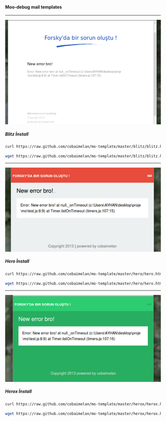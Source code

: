 #### Moo-debug mail templates

* * *


![Blitz](./screenshot/blitz.png )

##### Blitz İnstall

```bash
curl https://raw.github.com/cobaimelan/mo-template/master/blitz/blitz.html -o blitz.html
``` 


```bash
wget https://raw.github.com/cobaimelan/mo-template/master/blitz/blitz.html -o blitz.html
``` 



* * *


![Hero](./screenshot/hero.png )

##### Hero İnstall

```bash
curl https://raw.github.com/cobaimelan/mo-template/master/hero/hero.html -o hero.html
``` 


```bash
wget https://raw.github.com/cobaimelan/mo-template/master/hero/hero.html -o hero.html
``` 


* * *


![Herox](./screenshot/herox.png )

##### Herox İnstall

```bash
curl https://raw.github.com/cobaimelan/mo-template/master/herox/herox.html -o herox.html
``` 


```bash
wget https://raw.github.com/cobaimelan/mo-template/master/herox/herox.html  -o herox.html
``` 
